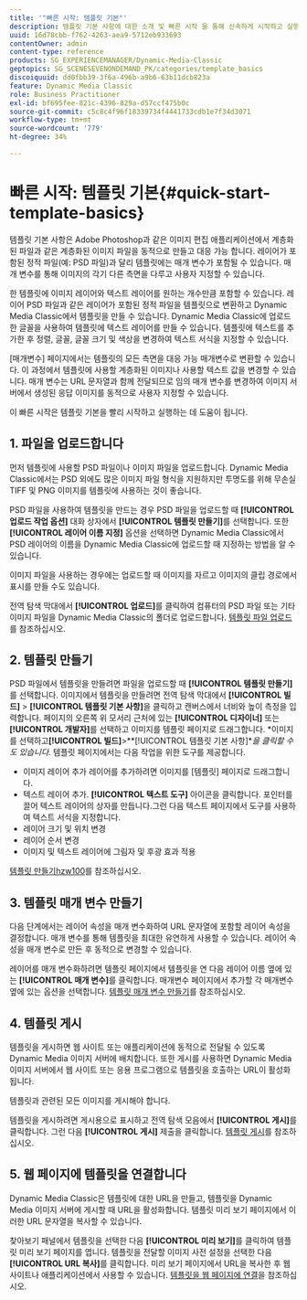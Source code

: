 ```yaml
---
title: '"빠른 시작: 템플릿 기본"'
description: 템플릿 기본 사항에 대한 소개 및 빠른 시작 을 통해 신속하게 시작하고 실행할 수 있습니다.
uuid: 16d78cbb-f762-4263-aea9-5712eb933693
contentOwner: admin
content-type: reference
products: SG_EXPERIENCEMANAGER/Dynamic-Media-Classic
geptopics: SG_SCENESEVENONDEMAND_PK/categories/template_basics
discoiquuid: dd0fbb39-3f6a-496b-a9b6-63b11dcb823a
feature: Dynamic Media Classic
role: Business Practitioner
exl-id: bf695fee-821c-4396-829a-d57ccf475b0c
source-git-commit: c5c8c4f96f18339734f4441733cdb1e7f34d3071
workflow-type: tm+mt
source-wordcount: '779'
ht-degree: 34%

---
```


# 빠른 시작: 템플릿 기본{#quick-start-template-basics}

템플릿 기본 사항은 Adobe Photoshop과 같은 이미지 편집 애플리케이션에서 계층화된 파일과 같은 계층화된 이미지 파일을 동적으로 만들고 대응 가능 합니다. 레이어가 포함된 정적 파일(예: PSD 파일)과 달리 템플릿에는 매개 변수가 포함될 수 있습니다. 매개 변수를 통해 이미지의 각기 다른 측면을 다루고 사용자 지정할 수 있습니다.

한 템플릿에 이미지 레이어와 텍스트 레이어를 원하는 개수만큼 포함할 수 있습니다. 레이어 PSD 파일과 같은 레이어가 포함된 정적 파일을 템플릿으로 변환하고 Dynamic Media Classic에서 템플릿을 만들 수 있습니다. Dynamic Media Classic에 업로드한 글꼴을 사용하여 템플릿에 텍스트 레이어를 만들 수 있습니다. 템플릿에 텍스트를 추가한 후 정렬, 글꼴, 글꼴 크기 및 색상을 변경하여 텍스트 서식을 지정할 수 있습니다.

[매개변수] 페이지에서는 템플릿의 모든 측면을 대응 가능 매개변수로 변환할 수 있습니다. 이 과정에서 템플릿에 사용할 계층화된 이미지나 사용할 텍스트 값을 변경할 수 있습니다. 매개 변수는 URL 문자열과 함께 전달되므로 임의 매개 변수를 변경하여 이미지 서버에서 생성된 응답 이미지를 동적으로 사용자 지정할 수 있습니다.

이 빠른 시작은 템플릿 기본을 빨리 시작하고 실행하는 데 도움이 됩니다.

## 1. 파일을 업로드합니다

먼저 템플릿에 사용할 PSD 파일이나 이미지 파일을 업로드합니다. Dynamic Media Classic에서는 PSD 외에도 많은 이미지 파일 형식을 지원하지만 투명도를 위해 무손실 TIFF 및 PNG 이미지를 템플릿에 사용하는 것이 좋습니다.

PSD 파일을 사용하여 템플릿을 만드는 경우 PSD 파일을 업로드할 때 **[!UICONTROL 업로드 작업 옵션]** 대화 상자에서 **[!UICONTROL 템플릿 만들기]**&#x200B;를 선택합니다. 또한 **[!UICONTROL 레이어 이름 지정]** 옵션을 선택하면 Dynamic Media Classic에서 PSD 레이어의 이름을 Dynamic Media Classic에 업로드할 때 지정하는 방법을 알 수 있습니다.

이미지 파일을 사용하는 경우에는 업로드할 때 이미지를 자르고 이미지의 클립 경로에서 표시를 만들 수도 있습니다.

전역 탐색 막대에서 **[!UICONTROL 업로드]**&#x200B;를 클릭하여 컴퓨터의 PSD 파일 또는 기타 이미지 파일을 Dynamic Media Classic의 폴더로 업로드합니다. [템플릿 파일 업로드](uploading-template-files.md#uploading_template_files)를 참조하십시오.

## 2. 템플릿 만들기

PSD 파일에서 템플릿을 만들려면 파일을 업로드할 때 **[!UICONTROL 템플릿 만들기]**&#x200B;를 선택합니다. 이미지에서 템플릿을 만들려면 전역 탐색 막대에서 **[!UICONTROL 빌드]** > **[!UICONTROL 템플릿 기본 사항]**&#x200B;을 클릭하고 캔버스에서 너비와 높이 측정을 입력합니다. 페이지의 오른쪽 위 모서리 근처에 있는 **[!UICONTROL 디자이너]** 또는 **[!UICONTROL 개발자]**&#x200B;를 선택하고 이미지를 템플릿 페이지로 드래그합니다. *이미지를 선택하고&#x200B;**[!UICONTROL 빌드]**>**[!UICONTROL 템플릿 기본 사항]**을 클릭할 수도 있습니다.* 템플릿 페이지에서는 다음 작업을 위한 도구를 제공합니다.

* 이미지 레이어 추가 레이어를 추가하려면 이미지를 [템플릿] 페이지로 드래그합니다.
* 텍스트 레이어 추가. **[!UICONTROL 텍스트 도구]** 아이콘을 클릭합니다. 포인터를 끌어 텍스트 레이어의 상자를 만듭니다.그런 다음 텍스트 페이지에서 도구를 사용하여 텍스트 서식을 지정합니다.
* 레이어 크기 및 위치 변경
* 레이어 순서 변경
* 이미지 및 텍스트 레이어에 그림자 및 후광 효과 적용

[ 템플릿 만들기hzw100](creating-template.md#creating_a_template)를 참조하십시오.

## 3. 템플릿 매개 변수 만들기

다음 단계에서는 레이어 속성을 매개 변수화하여 URL 문자열에 포함할 레이어 속성을 결정합니다. 매개 변수를 통해 템플릿을 최대한 유연하게 사용할 수 있습니다. 레이어 속성을 매개 변수로 만든 후 동적으로 변경할 수 있습니다.

레이어를 매개 변수화하려면 템플릿 페이지에서 템플릿을 연 다음 레이어 이름 옆에 있는 **[!UICONTROL 매개 변수]**&#x200B;를 클릭합니다. 매개변수 페이지에서 추가할 각 매개변수 옆에 있는 옵션을 선택합니다. [템플릿 매개 변수 만들기](creating-template-parameters.md#creating_template_parameters)를 참조하십시오.

## 4. 템플릿 게시

템플릿을 게시하면 웹 사이트 또는 애플리케이션에 동적으로 전달될 수 있도록 Dynamic Media 이미지 서버에 배치합니다. 또한 게시를 사용하면 Dynamic Media 이미지 서버에서 웹 사이트 또는 응용 프로그램으로 템플릿을 호출하는 URL이 활성화됩니다.

템플릿과 관련된 모든 이미지를 게시해야 합니다.

템플릿을 게시하려면 게시용으로 표시하고 전역 탐색 모음에서 **[!UICONTROL 게시]**&#x200B;를 클릭합니다. 그런 다음 **[!UICONTROL 게시]** 제출을 클릭합니다. [템플릿 게시](publishing-templates.md#publishing_templates)를 참조하십시오.

## 5. 웹 페이지에 템플릿을 연결합니다

Dynamic Media Classic은 템플릿에 대한 URL을 만들고, 템플릿을 Dynamic Media 이미지 서버에 게시할 때 URL을 활성화합니다. 템플릿 미리 보기 페이지에서 이러한 URL 문자열을 복사할 수 있습니다.

찾아보기 패널에서 템플릿을 선택한 다음 **[!UICONTROL 미리 보기]**&#x200B;를 클릭하여 템플릿 미리 보기 페이지를 엽니다. 템플릿을 전달할 이미지 사전 설정을 선택한 다음 **[!UICONTROL URL 복사]**&#x200B;를 클릭합니다. 미리 보기 페이지에서 URL을 복사한 후 웹 사이트나 애플리케이션에서 사용할 수 있습니다. [템플릿을 웹 페이지에 연결](linking-template-web-page.md#linking_a_template_to_a_web_page)을 참조하십시오.
